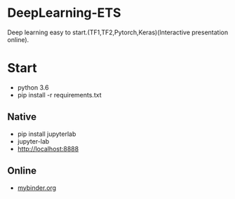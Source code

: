 # DeepLearning-ETS
Deep learning easy to start.(TF1,TF2,Pytorch,Keras)(Interactive presentation online).

# Start
- python 3.6
- pip install -r requirements.txt
## Native
- pip install jupyterlab
- jupyter-lab
- [http://localhost:8888](http://localhost:8888)
## Online
- [mybinder.org](https://mybinder.org/v2/gh/Mainvooid/DeepLearning-ETS/master)